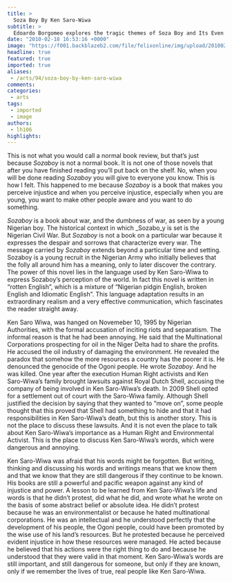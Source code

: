 ```yaml
---
title: >
  Soza Boy By Ken Saro-Wiwa
subtitle: >
  Edoardo Borgomeo explores the tragic themes of Soza Boy and Its Even More Tragic Backstory
date: "2010-02-18 16:53:16 +0000"
image: "https://f001.backblazeb2.com/file/felixonline/img/upload/201002181651-lh106-Nigerian.jpg"
headline: true
featured: true
imported: true
aliases:
 - /arts/94/soza-boy-by-ken-saro-wiwa
comments:
categories:
 - arts
tags:
 - imported
 - image
authors:
 - lh106
highlights:
---
```


This is not what you would call a normal book review, but that’s just because _Sozaboy_ is not a normal book. It is not one of those novels that after you have finished reading you’ll put back on the shelf. No, when you will be done reading _Sozaboy_ you will give to everyone you know. This is how I felt. This happened to me because _Sozaboy_ is a book that makes you perceive injustice and when you perceive injustice, especially when you are young, you want to make other people aware and you want to do something.

_Sozaboy_ is a book about war, and the dumbness of war, as seen by a young Nigerian boy. The historical context in which _Sozabo_y is set is the Nigerian Civil War. But _Sozaboy_ is not a book on a particular war because it expresses the despair and sorrows that characterize every war. The message carried by _Sozaboy_ extends beyond a particular time and setting. Sozaboy is a young recruit in the Nigerian Army who initially believes that the folly all around him has a meaning, only to later discover the contrary. The power of this novel lies in the language used by Ken Saro-Wiwa to express Sozaboy’s perception of the world. In fact this novel is written in “rotten English”, which is a mixture of “Nigerian pidgin English, broken English and Idiomatic English”. This language adaptation results in an extraordinary realism and a very effective communication, which fascinates the reader straight away.

Ken Saro Wiwa, was hanged on Novemeber 10, 1995 by Nigerian Authorities, with the formal accusation of inciting riots and separatism. The informal reason is that he had been annoying. He said that the Multinational Corporations prospecting for oil in the Niger Delta had to share the profits. He accused the oil industry of damaging the environment. He revealed the paradox that somehow the more resources a country has the poorer it is. He denounced the genocide of the Ogoni people. He wrote _Sozaboy_. And he was killed. One year after the execution Human Right activists and Ken Saro-Wiwa’s family brought lawsuits against Royal Dutch Shell, accusing the company of being involved in Ken Saro-Wiwa’s death. In 2009 Shell opted for a settlement out of court with the Saro-Wiwa family. Although Shell justified the decision by saying that they wanted to “move on”, some people thought that this proved that Shell had something to hide and that it had responsibilities in Ken Saro-Wiwa’s death, but this is another story. This is not the place to discuss these lawsuits. And it is not even the place to talk about Ken Saro-Wiwa’s importance as a Human Right and Environmental Activist. This is the place to discuss Ken Saro-Wiwa’s words, which were dangerous and annoying.

Ken Saro-Wiwa was afraid that his words might be forgotten. But writing, thinking and discussing his words and writings means that we know them and that we know that they are still dangerous if they continue to be known. His books are still a powerful and pacific weapon against any kind of injustice and power. A lesson to be learned from Ken Saro-Wiwa’s life and words is that he didn’t protest, did what he did, and wrote what he wrote on the basis of some abstract belief or absolute idea. He didn’t protest because he was an environmentalist or because he hated multinational corporations. He was an intellectual and he understood perfectly that the development of his people, the Ogoni people, could have been promoted by the wise use of his land’s resources. But he protested because he perceived evident injustice in how these resources were managed. He acted because he believed that his actions were the right thing to do and because he understood that they were valid in that moment. Ken Saro-Wiwa’s words are still important, and still dangerous for someone, but only if they are known, only if we remember the lives of true, real people like Ken Saro-Wiwa.
